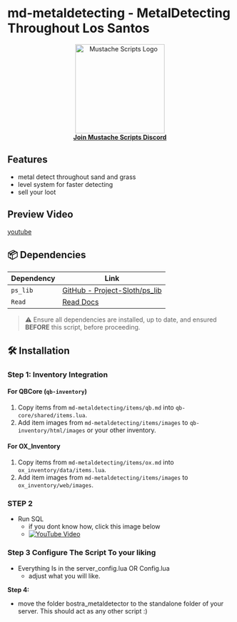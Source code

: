 #  md-metaldetecting - MetalDetecting Throughout Los Santos

<div align="center">
  <a href="https://discord.gg/sAMzrB4DDx">
    <img src="https://i.imgur.com/t65G9Z0.png" width="200" alt="Mustache Scripts Logo">
  </a>
  <br>
  <a href="https://discord.gg/sAMzrB4DDx"><strong>Join Mustache Scripts Discord</strong></a>
</div>

## Features
 - metal detect throughout sand and grass
 - level system for faster detecting
 - sell your loot 

## Preview Video 
[youtube](https://www.youtube.com/watch?v=WQPanxUeMDM)
## 📦 Dependencies

| Dependency | Link |
|----------|------|
| `ps_lib` | [GitHub - Project-Sloth/ps_lib](https://github.com/Project-Sloth/ps_lib) |
| `Read`   | [Read Docs](https://letters.hookedonphonics.com/us/read-guaranteed-G14.html) |

> ⚠️ Ensure all dependencies are installed, up to date, and ensured **BEFORE** this script, before proceeding.


## 🛠️ Installation
### Step 1: Inventory Integration

#### For QBCore (`qb-inventory`)
1. Copy items from `md-metaldetecting/items/qb.md` into `qb-core/shared/items.lua`.
2. Add item images from `md-metaldetecting/items/images` to `qb-inventory/html/images` or your other inventory.

#### For OX_Inventory
1. Copy items from `md-metaldetecting/items/ox.md` into `ox_inventory/data/items.lua`.
2. Add item images from `md-metaldetecting/items/images` to  `ox_inventory/web/images`.


### STEP 2
- Run SQL
    - if you dont know how, click this image below
    - [![YouTube Video](https://img.youtube.com/vi/8QpFOluK_xo/hqdefault.jpg)](https://www.youtube.com/watch?v=8QpFOluK_xo)

### Step 3 Configure The Script To your liking
- Everything Is in the server_config.lua OR Config.lua
  - adjust what you will like.

**Step 4:**
- move the folder bostra_metaldetector to the standalone folder of your server. This should act as any other script :) 